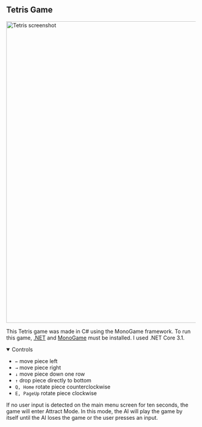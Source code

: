 ## Tetris Game

<img src="https://raw.githubusercontent.com/jonasknudsen/jonasknudsen/main/images/tetris-game.png" alt="Tetris screenshot" width="800"/>



This Tetris game was made in C# using the MonoGame framework. To run this game, [.NET](https://dotnet.microsoft.com/) and 
[MonoGame](https://docs.monogame.net/index.html) must be installed. I used .NET Core 3.1.

<details open>
  <summary> Controls </summary>
  <ul>
    <li> <code>←</code> move piece left </li>
    <li> <code>→</code> move piece right </li>
    <li> <code>↓</code> move piece down one row</li>
    <li> <code>↑</code> drop piece directly to bottom </li>
    <li> <code>Q, Home</code> rotate piece counterclockwise
    <li> <code>E, PageUp</code> rotate piece clockwise
  </ul>
</details>

If no user input is detected on the main menu screen for ten seconds, the game will enter Attract Mode. In this mode, the AI will play the game by itself
until the AI loses the game or the user presses an input.
